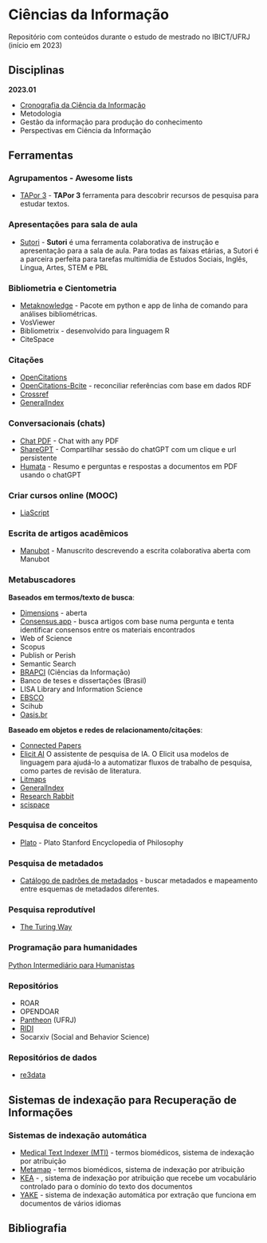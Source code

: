 # Ciências da Informação

Repositório com conteúdos durante o estudo de mestrado no IBICT/UFRJ (início em 2023)

## Disciplinas

**2023.01**

- [Cronografia da Ciência da Informação](/disciplinas/cronografia-da-ciencia-da-informacao.md)
- Metodologia
- Gestão da informação para produção do conhecimento
- Perspectivas em Ciéncia da Informação

## Ferramentas

### Agrupamentos - Awesome lists

- [TAPor 3](https://tapor.ca/home) - **TAPor 3** ferramenta para descobrir recursos de pesquisa para estudar textos.

### Apresentações para sala de aula

- [Sutori](https://www.sutori.com/en/) - **Sutori** é uma ferramenta colaborativa de instrução e apresentação para a sala de aula. Para todas as faixas etárias, a Sutori é a parceira perfeita para tarefas multimídia de Estudos Sociais, Inglês, Língua, Artes, STEM e PBL

### Bibliometria e Cientometria

- [Metaknowledge](https://metaknowledge.readthedocs.io/en/latest/) - Pacote em python e app de linha de comando para análises bibliométricas.
- VosViewer
- Bibliometrix - desenvolvido para linguagem R
- CiteSpace

### Citações

- [OpenCitations](https://opencitations.net/)
- [OpenCitations-Bcite](https://github.com/opencitations/bcite) - reconciliar referências com base em dados RDF
- [Crossref](https://www.crossref.org/)
- [GeneralIndex](https://archive.org/details/GeneralIndex)

### Conversacionais (chats)

- [Chat PDF](https://www.chatpdf.com/) - Chat with any PDF
- [ShareGPT](https://sharegpt.com/) - Compartilhar sessão do chatGPT com um clique e url persistente
- [Humata](https://humata.ai) - Resumo e perguntas e respostas a documentos em PDF usando o chatGPT 

### Criar cursos online (MOOC)

- [LiaScript](https://liascript.github.io/)


### Escrita de artigos acadêmicos

- [Manubot](https://greenelab.github.io/meta-review/) - Manuscrito descrevendo a escrita colaborativa aberta com Manubot

### Metabuscadores

**Baseados em termos/texto de busca**:

- [Dimensions](https://www.dimensions.ai) - aberta
- [Consensus.app](https://consensus.app/) - busca artigos com base numa pergunta e tenta identificar consensos entre os materiais encontrados
- Web of Science
- Scopus
- Publish or Perish
- Semantic Search
- [BRAPCI](https://brapci.inf.br) (Ciências da Informação)
- Banco de teses e dissertações (Brasil)
- LISA Library and Information Science
- [EBSCO](https://www.ebsco.com)
- Scihub
- [Oasis.br](https://oasisbr.ibict.br/)


**Baseado em objetos e redes de relacionamento/citações**:

- [Connected Papers](https://www.connectedpapers.com/)
- [Elicit AI](https://elicit.org) O assistente de pesquisa de IA. O Elicit usa modelos de linguagem para ajudá-lo a automatizar fluxos de trabalho de pesquisa, como partes de revisão de literatura.
- [Litmaps](https://app.litmaps.com/)
- [GeneralIndex](https://archive.org/details/GeneralIndex)
- [Research Rabbit](https://researchrabbitapp.com/home)
- [scispace](https://typeset.io/)

### Pesquisa de conceitos

- [Plato](https://plato.stanford.edu/) - Plato Stanford Encyclopedia of Philosophy

### Pesquisa de metadados

- [Catálogo de padrões de metadados](https://rdamsc.bath.ac.uk/) - buscar metadados e mapeamento entre esquemas de metadados diferentes.

### Pesquisa reprodutível

- [The Turing Way](https://the-turing-way.netlify.app/reproducible-research/reproducible-research.html)

### Programação para humanidades

[Python Intermediário para Humanistas](http://intermediate-python.pythonhumanities.com/intro.html)

### Repositórios

- ROAR
- OPENDOAR
- [Pantheon](https://pantheon.ufrj.br) (UFRJ)
- [RIDI](http://ridi.ibict.br)
- Socarxiv (Social and Behavior Science)

### Repositórios de dados

- [re3data](https://re3data.org)


## Sistemas de indexação para Recuperação de Informações

### Sistemas de indexação automática

- [Medical Text Indexer (MTI)](https://ii.nlm.nih.qov/Interactive/MTI/mti.shtml) - termos biomédicos, sistema de indexação por atribuição
- [Metamap](https://metamap.nlm.nih.govl) - termos biomédicos, sistema de indexação por atribuição
- [KEA](http://community.nzdl.org/kea/_) - , sistema de indexação por atribuição que recebe um vocabulário controlado para o domínio do texto dos documentos
- [YAKE](http://yake.inesctec.ptl) - sistema de indexação automática por extração que funciona em documentos de vários idiomas

## Bibliografia 
